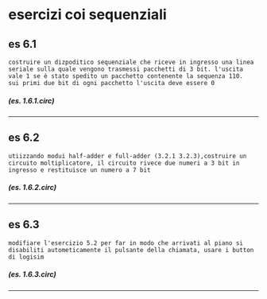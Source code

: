# esercizi coi sequenziali

## es 6.1

    costruire un dizpoditico sequenziale che riceve in ingresso una linea seriale sulla quale vengono trasmessi pacchetti di 3 bit. l'uscita vale 1 se è stato spedito un pacchetto contenente la sequenza 110.
    sui primi due bit di ogni pacchetto l'uscita deve essere 0

##### (es. 1.6.1.circ)

---
## es 6.2

    utiizzando modui half-adder e full-adder (3.2.1 3.2.3),costruire un circuito moltiplicatore, il circuito rivece due numeri a 3 bit in ingresso e restituisce un numero a 7 bit

##### (es. 1.6.2.circ)

---
## es 6.3

    modifiare l'esercizio 5.2 per far in modo che arrivati al piano si disabiliti autometicamente il pulsante della chiamata, usare i button di logisim

##### (es. 1.6.3.circ)

---